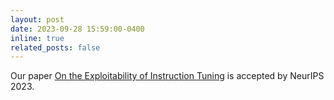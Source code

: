 ```yaml
---
layout: post
date: 2023-09-28 15:59:00-0400
inline: true
related_posts: false
---
```


Our paper <a href="https://neurips.cc/virtual/2023/poster/72871">On the Exploitability of Instruction Tuning</a> is accepted by NeurIPS 2023.
